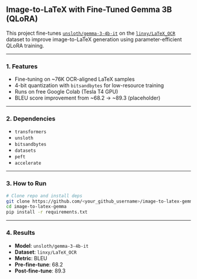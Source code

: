 ## Image-to-LaTeX with Fine-Tuned Gemma 3B (QLoRA)

This project fine-tunes [`unsloth/gemma-3-4b-it`](https://huggingface.co/unsloth/gemma-3-4b-it) on the [`linxy/LaTeX_OCR`](https://huggingface.co/datasets/linxy/LaTeX_OCR) dataset to improve image-to-LaTeX generation using parameter-efficient QLoRA training.

---

### 1. Features

* Fine-tuning on \~76K OCR-aligned LaTeX samples
* 4-bit quantization with `bitsandbytes` for low-resource training
* Runs on free Google Colab (Tesla T4 GPU)
* BLEU score improvement from \~68.2 → \~89.3 (placeholder)

---

### 2. Dependencies

* `transformers`
* `unsloth`
* `bitsandbytes`
* `datasets`
* `peft`
* `accelerate`

---

### 3. How to Run

```bash
# Clone repo and install deps
git clone https://github.com/<your_github_username>/image-to-latex-gemma.git
cd image-to-latex-gemma
pip install -r requirements.txt
```
---

### 4. Results

* **Model**: `unsloth/gemma-3-4b-it`
* **Dataset**: `linxy/LaTeX_OCR`
* **Metric**: BLEU
* **Pre-fine-tune**: 68.2
* **Post-fine-tune**: 89.3

